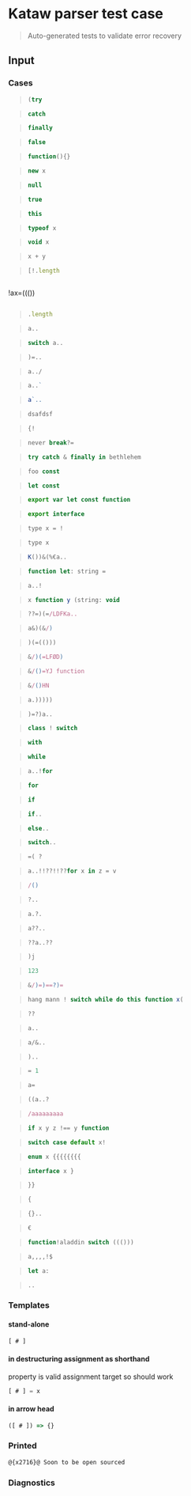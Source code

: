 # Kataw parser test case

> Auto-generated tests to validate error recovery
>

## Input

### Cases


> `````js
> (try
> `````

> `````js
> catch
> `````

> `````js
> finally
> `````

> `````js
> false
> `````

> `````js
> function(){}
> `````

> `````js
> new x
> `````

> `````js
> null
> `````

> `````js
> true
> `````

> `````js
> this
> `````

> `````js
> typeof x
> `````

> `````js
> void x
> `````

> `````js
> x + y
> `````

> `````js
> [!.length
> `````

> `````js
!ax=((())
> `````

> `````js
> .length
> `````

> `````js
> a..
> `````

> `````js
> switch a..
> `````

> `````js
> )=..
> `````

> `````js
> a../
> `````

> `````js
> a..`
> `````

> `````js
> a`..
> `````


> `````js
> dsafdsf
> `````

> `````js
> {!
> `````

> `````js
> never break?=
> `````

> `````js
> try catch & finally in bethlehem
> `````

> `````js
> foo const
> `````

> `````js
> let const
> `````

> `````js
> export var let const function
> `````

> `````js
> export interface
> `````

> `````js
> type x = !
> `````

> `````js
> type x
> `````

> `````js
> K())&(%€a..
> `````

> `````js
> function let: string =
> `````

> `````js
> a..!
> `````

> `````js
> x function y (string: void
> `````

> `````js
> ??=)(=/LDFKa..
> `````

> `````js
> a&)(&/)
> `````

> `````js
> )(=(()))
> `````

> `````js
> &/)(=LFØD)
> `````

> `````js
> &/()=YJ function
> `````

> `````js
> &/()HN
> `````

> `````js
> a.)))))
> `````

> `````js
> )=?)a..
> `````


> `````js
> class ! switch
> `````

> `````js
> with
> `````

> `````js
> while
> `````

> `````js
> a..!for
> `````

> `````js
> for
> `````

> `````js
> if
> `````

> `````js
> if..
> `````

> `````js
> else..
> `````

> `````js
> switch..
> `````

> `````js
> =( ?
> `````

> `````js
> a..!!??!!??for x in z = v
> `````

> `````js
> /()
> `````

> `````js
> ?..
> `````

> `````js
> a.?.
> `````

> `````js
> a??..
> `````

> `````js
> ??a..??
> `````

> `````js
> )j
> `````

> `````js
> 123
> `````

> `````js
> &/)=)==?)=
> `````

> `````js
> hang mann ! switch while do this function x(
> `````

> `````js
> ??
> `````

> `````js
> a..
> `````

> `````js
> a/&..
> `````

> `````js
> )..
> `````

> `````js
> = 1
> `````

> `````js
> a=
> `````

> `````js
> ((a..?
> `````

> `````js
> /aaaaaaaaa
> `````

> `````js
> if x y z !== y function
> `````

> `````js
> switch case default x!
> `````

> `````js
> enum x {{{{{{{{
> `````

> `````js
> interface x }
> `````

> `````js
> }}
> `````

> `````js
> {
> `````

> `````js
> {}..
> `````

> `````js
> €
> `````

> `````js
> function!aladdin switch ((()))
> `````

> `````js
> a,,,,!$
> `````

> `````js
> let a:
> `````

> `````js
> ..
> `````







### Templates

#### stand-alone

`````js
[ # ]
`````

#### in destructuring assignment as shorthand

property is valid assignment target so should work

`````js
[ # ] = x
`````

#### in arrow head

`````js
([ # ]) => {}
`````

### Printed

```javascript
@{x2716}@ Soon to be open sourced
```

### Diagnostics

```javascript

```

